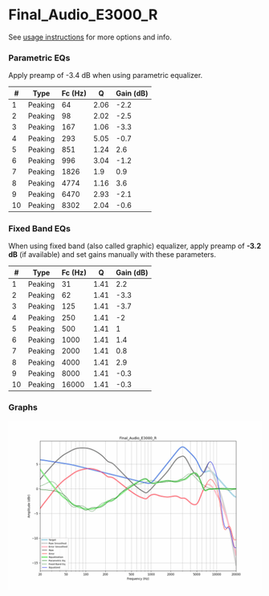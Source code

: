 # Final_Audio_E3000_R
See [usage instructions](https://github.com/jaakkopasanen/AutoEq#usage) for more options and info.

### Parametric EQs
Apply preamp of -3.4 dB when using parametric equalizer.

|   # | Type    |   Fc (Hz) |    Q |   Gain (dB) |
|-----|---------|-----------|------|-------------|
|   1 | Peaking |        64 | 2.06 |        -2.2 |
|   2 | Peaking |        98 | 2.02 |        -2.5 |
|   3 | Peaking |       167 | 1.06 |        -3.3 |
|   4 | Peaking |       293 | 5.05 |        -0.7 |
|   5 | Peaking |       851 | 1.24 |         2.6 |
|   6 | Peaking |       996 | 3.04 |        -1.2 |
|   7 | Peaking |      1826 | 1.9  |         0.9 |
|   8 | Peaking |      4774 | 1.16 |         3.6 |
|   9 | Peaking |      6470 | 2.93 |        -2.1 |
|  10 | Peaking |      8302 | 2.04 |        -0.6 |

### Fixed Band EQs
When using fixed band (also called graphic) equalizer, apply preamp of **-3.2 dB** (if available) and set gains manually with these parameters.

|   # | Type    |   Fc (Hz) |    Q |   Gain (dB) |
|-----|---------|-----------|------|-------------|
|   1 | Peaking |        31 | 1.41 |         2.2 |
|   2 | Peaking |        62 | 1.41 |        -3.3 |
|   3 | Peaking |       125 | 1.41 |        -3.7 |
|   4 | Peaking |       250 | 1.41 |        -2   |
|   5 | Peaking |       500 | 1.41 |         1   |
|   6 | Peaking |      1000 | 1.41 |         1.4 |
|   7 | Peaking |      2000 | 1.41 |         0.8 |
|   8 | Peaking |      4000 | 1.41 |         2.9 |
|   9 | Peaking |      8000 | 1.41 |        -0.3 |
|  10 | Peaking |     16000 | 1.41 |        -0.3 |

### Graphs
![](./Final_Audio_E3000_R.png)
